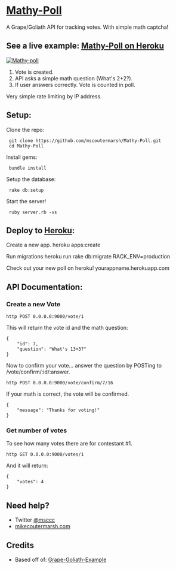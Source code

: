 [Mathy-Poll](https://github.com/mscoutermarsh/Mathy-Poll)
===========================
A Grape/Goliath API for tracking votes. With simple math captcha! 
  
See a live example: [Mathy-Poll on Heroku](http://mathy-poll.herokuapp.com/)
-----

[![Mathy-poll](https://dl.dropbox.com/u/18216283/blog/mathy-poll.jpg)](http://mathy-poll.herokuapp.com/)

1. Vote is created.
2. API asks a simple math question (What's 2+2?).
3. If user answers correctly. Vote is counted in poll.

Very simple rate limiting by IP address.


Setup:
------
Clone the repo:

     git clone https://github.com/mscoutermarsh/Mathy-Poll.git
     cd Mathy-Poll

Install gems:

     bundle install

Setup the database:

     rake db:setup

Start the server!

     ruby server.rb -vs

Deploy to [Heroku](http://heroku.com):
------
Create a new app.
    heroku apps:create 

Run migrations
    heroku run rake db:migrate RACK_ENV=production

Check out your new poll on heroku!
    yourappname.herokuapp.com

API Documentation:
------

### Create a new Vote

    http POST 0.0.0.0:9000/vote/1

This will return the vote id and the math question:

    {
        "id": 7, 
        "question": "What's 13+3?"
    }

Now to confirm your vote... answer the question by POSTing to /vote/confirm/:id/:answer.

    http POST 0.0.0.0:9000/vote/confirm/7/16

If your math is correct, the vote will be confirmed.

    {
        "message": "Thanks for voting!"
    }

### Get number of votes
To see how many votes there are for contestant #1.

    http GET 0.0.0.0:9000/votes/1

And it will return:

    {
        "votes": 4
    }


Need help?
---------
+ Twitter [@msccc](http://twitter.com/mscccc "@mscccc") 
+ [mikecoutermarsh.com](http://mikecoutermarsh.com/ "mikecoutermarsh") 

Credits
-------
+ Based off of: [Grape-Goliath-Example](https://github.com/djones/grape-goliath-example)